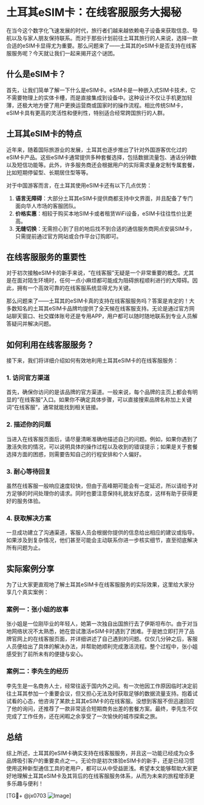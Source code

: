 # 土耳其eSIM卡：在线客服服务大揭秘

在当今这个数字化飞速发展的时代，旅行者们越来越依赖电子设备来获取信息、导航以及与家人朋友保持联系。而对于那些计划前往土耳其旅行的人来说，选择一款合适的eSIM卡显得尤为重要。那么问题来了——土耳其的eSIM卡是否支持在线客服服务呢？今天就让我们一起来揭开这个谜团。

## 什么是eSIM卡？

首先，让我们简单了解一下什么是eSIM卡。eSIM卡是一种嵌入式SIM卡技术，它不需要物理上的实体卡槽，而是直接集成到设备中。这种设计不仅让手机更加轻薄，还极大地方便了用户更换运营商或国家时的操作流程。相比传统SIM卡，eSIM卡具有更高的灵活性和便利性，特别适合经常跨国旅行的人群。

## 土耳其eSIM卡的特点

近年来，随着国际旅游业的发展，土耳其也逐步推出了针对外国游客优化过的eSIM卡产品。这些eSIM卡通常提供多种套餐选择，包括数据流量包、通话分钟数以及短信功能等。此外，许多服务商还会根据用户的实际需求量身定制专属套餐，比如短期停留型、长期居住型等等。

对于中国游客而言，在土耳其使用eSIM卡还有以下几点优势：
1. **语言无障碍**：大部分土耳其eSIM卡提供商都支持中文界面，并且配备了专门面向华人市场的客服团队。
2. **价格实惠**：相较于购买本地SIM卡或者租赁WiFi设备，eSIM卡往往性价比更高。
3. **无缝切换**：无需担心到了目的地后找不到合适的通信服务商网点安装SIM卡，只需提前通过官方网站或合作平台订购即可。

## 在线客服服务的重要性

对于初次接触eSIM卡的新手来说，“在线客服”无疑是一个非常重要的概念。尤其是在面对陌生环境时，任何一点小麻烦都可能成为阻碍旅程顺利进行的大障碍。因此，拥有一个高效可靠的在线客服系统显得尤为关键。

那么问题来了——土耳其的eSIM卡真的支持在线客服服务吗？答案是肯定的！大多数知名的土耳其eSIM卡品牌均提供了全天候在线客服支持。无论是通过官方网站聊天窗口、社交媒体账号还是专用APP，用户都可以随时随地联系到专业人员解答疑问并解决问题。

## 如何利用在线客服服务？

接下来，我们将详细介绍如何有效地利用土耳其eSIM卡的在线客服服务：

### 1. 访问官方渠道
首先，确保你访问的是该品牌的官方渠道。一般来说，每个品牌的主页上都会有明显的“在线客服”入口。如果你不确定具体步骤，可以直接搜索品牌名称加上关键词“在线客服”，通常就能找到相关链接。

### 2. 描述你的问题
当进入在线客服页面后，请尽量清晰准确地描述自己的问题。例如，如果你遇到了激活失败的情况，可以说明具体的操作过程以及收到的错误提示；如果是关于套餐选择方面的困惑，则需要告知自己的行程安排和个人偏好。

### 3. 耐心等待回复
虽然在线客服一般响应速度较快，但由于高峰期可能会有一定延迟，所以请给予对方足够的时间处理你的请求。同时也要注意保持礼貌友好态度，这样有助于获得更好的服务体验。

### 4. 获取解决方案
一旦成功建立了沟通渠道，客服人员会根据你提供的信息给出相应的建议或指导。如果涉及到复杂情况，他们甚至可能会主动联系你进一步核实细节，直至彻底解决所有问题为止。

## 实际案例分享

为了让大家更直观地了解土耳其eSIM卡在线客服服务的实际效果，这里给大家分享几个真实案例：

### 案例一：张小姐的故事
张小姐是一位刚毕业的年轻人，她第一次独自出国旅行去了伊斯坦布尔。由于对当地网络状况不太熟悉，她在尝试激活eSIM卡时遇到了困难。于是她立即打开了品牌官网上的在线客服页面，并详细讲述了自己遇到的问题。仅仅几分钟之后，客服人员便给出了具体的解决办法，并帮助她顺利完成激活流程。整个过程中，张小姐感受到了前所未有的便捷与安心。

### 案例二：李先生的经历
李先生是一名商务人士，经常往返于国内外之间。有一次他因工作原因临时决定前往土耳其参加一个重要会议，但又担心无法及时获取足够的数据流量支持。抱着试试看的心态，他咨询了某款土耳其eSIM卡的在线客服。没想到客服不但迅速回应了他的询问，还推荐了一款非常适合短期商务出差的套餐方案。最终，李先生不仅完成了工作任务，还在闲暇之余享受了一次愉快的城市探索之旅。

## 总结

综上所述，土耳其的eSIM卡确实支持在线客服服务，并且这一功能已经成为众多品牌吸引客户的重要卖点之一。无论你是初次体验eSIM卡的新手，还是已经习惯使用这种新型通信工具的老用户，都可以从中受益匪浅。希望本文能够帮助大家更好地理解土耳其eSIM卡及其背后的在线客服服务体系，从而为未来的旅程增添更多乐趣与便利！

[TG💪+ @jx0703 ![Image](https://github.com/user-attachments/assets/dbca1d08-cadb-493c-b0ec-ad6f7a83f270)]
